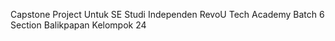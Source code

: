 Capstone Project Untuk SE Studi Independen RevoU Tech Academy Batch 6 Section Balikpapan Kelompok 24
